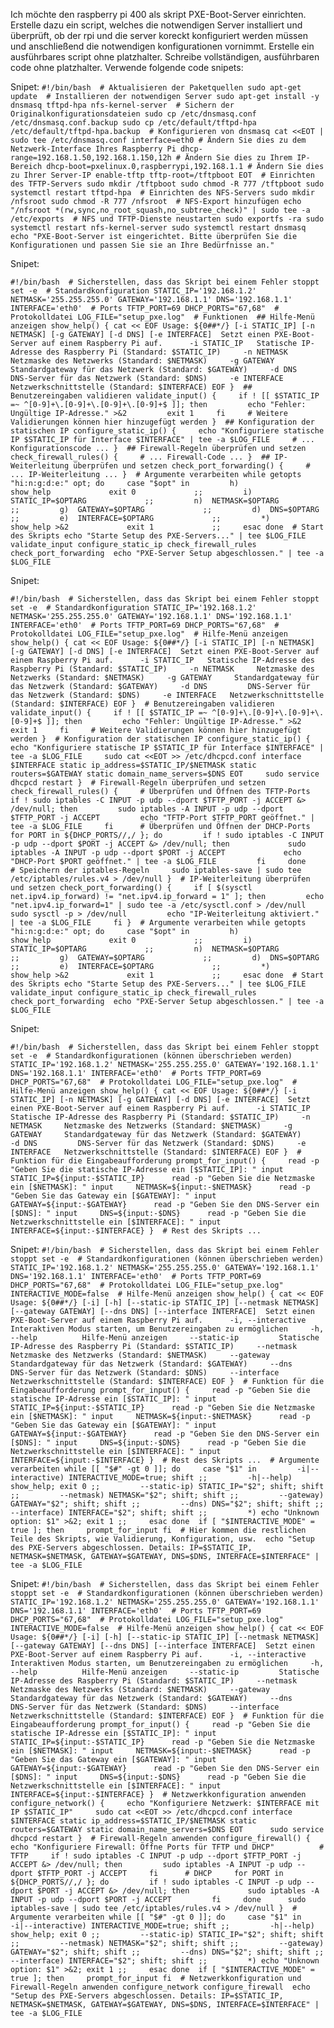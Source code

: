 
Ich möchte den raspberry pi 400 als skript PXE-Boot-Server einrichten. Erstelle dazu ein script, welches die notwendigen Server installiert und überprüft, ob der rpi und die server koreckt konfiguriert werden müssen und anschließend die notwendigen konfigurationen vornimmt.
Erstelle ein ausführbares script ohne platzhalter. Schreibe vollständigen, ausführbaren code ohne platzhalter. 
Verwende folgende code snipets:


Snipet:
`#!/bin/bash  # Aktualisieren der Paketquellen sudo apt-get update  # Installieren der notwendigen Server sudo apt-get install -y dnsmasq tftpd-hpa nfs-kernel-server  # Sichern der Originalkonfigurationsdateien sudo cp /etc/dnsmasq.conf /etc/dnsmasq.conf.backup sudo cp /etc/default/tftpd-hpa /etc/default/tftpd-hpa.backup  # Konfigurieren von dnsmasq cat <<EOT | sudo tee /etc/dnsmasq.conf interface=eth0 # Ändern Sie dies zu dem Netzwerk-Interface Ihres Raspberry Pi dhcp-range=192.168.1.50,192.168.1.150,12h # Ändern Sie dies zu Ihrem IP-Bereich dhcp-boot=pxelinux.0,raspberrypi,192.168.1.1 # Ändern Sie dies zu Ihrer Server-IP enable-tftp tftp-root=/tftpboot EOT  # Einrichten des TFTP-Servers sudo mkdir /tftpboot sudo chmod -R 777 /tftpboot sudo systemctl restart tftpd-hpa  # Einrichten des NFS-Servers sudo mkdir /nfsroot sudo chmod -R 777 /nfsroot  # NFS-Export hinzufügen echo "/nfsroot *(rw,sync,no_root_squash,no_subtree_check)" | sudo tee -a /etc/exports  # NFS und TFTP-Dienste neustarten sudo exportfs -ra sudo systemctl restart nfs-kernel-server sudo systemctl restart dnsmasq  echo "PXE-Boot-Server ist eingerichtet. Bitte überprüfen Sie die Konfigurationen und passen Sie sie an Ihre Bedürfnisse an."`

Snipet:

`#!/bin/bash  # Sicherstellen, dass das Skript bei einem Fehler stoppt set -e  # Standardkonfiguration STATIC_IP='192.168.1.2' NETMASK='255.255.255.0' GATEWAY='192.168.1.1' DNS='192.168.1.1' INTERFACE='eth0'  # Ports TFTP_PORT=69 DHCP_PORTS="67,68"  # Protokolldatei LOG_FILE="setup_pxe.log"  # Funktionen  ## Hilfe-Menü anzeigen show_help() { cat << EOF Usage: ${0##*/} [-i STATIC_IP] [-n NETMASK] [-g GATEWAY] [-d DNS] [-e INTERFACE]  Setzt einen PXE-Boot-Server auf einem Raspberry Pi auf.      -i STATIC_IP   Statische IP-Adresse des Raspberry Pi (Standard: $STATIC_IP)     -n NETMASK     Netzmaske des Netzwerks (Standard: $NETMASK)     -g GATEWAY     Standardgateway für das Netzwerk (Standard: $GATEWAY)     -d DNS         DNS-Server für das Netzwerk (Standard: $DNS)     -e INTERFACE   Netzwerkschnittstelle (Standard: $INTERFACE) EOF }  ## Benutzereingaben validieren validate_input() {     if ! [[ $STATIC_IP =~ ^[0-9]+\.[0-9]+\.[0-9]+\.[0-9]+$ ]]; then         echo "Fehler: Ungültige IP-Adresse." >&2         exit 1     fi     # Weitere Validierungen können hier hinzugefügt werden }  ## Konfiguration der statischen IP configure_static_ip() {     echo "Konfiguriere statische IP $STATIC_IP für Interface $INTERFACE" | tee -a $LOG_FILE     # ... Konfigurationscode ... }  ## Firewall-Regeln überprüfen und setzen check_firewall_rules() {     # ... Firewall-Code ... }  ## IP-Weiterleitung überprüfen und setzen check_port_forwarding() {     # ... IP-Weiterleitung ... }  # Argumente verarbeiten while getopts "hi:n:g:d:e:" opt; do     case "$opt" in         h)             show_help             exit 0             ;;         i)  STATIC_IP=$OPTARG             ;;         n)  NETMASK=$OPTARG             ;;         g)  GATEWAY=$OPTARG             ;;         d)  DNS=$OPTARG             ;;         e)  INTERFACE=$OPTARG             ;;         *)             show_help >&2             exit 1             ;;     esac done  # Start des Skripts echo "Starte Setup des PXE-Servers..." | tee $LOG_FILE  validate_input configure_static_ip check_firewall_rules check_port_forwarding  echo "PXE-Server Setup abgeschlossen." | tee -a $LOG_FILE`

Snipet:

`#!/bin/bash  # Sicherstellen, dass das Skript bei einem Fehler stoppt set -e  # Standardkonfiguration STATIC_IP='192.168.1.2' NETMASK='255.255.255.0' GATEWAY='192.168.1.1' DNS='192.168.1.1' INTERFACE='eth0'  # Ports TFTP_PORT=69 DHCP_PORTS="67,68"  # Protokolldatei LOG_FILE="setup_pxe.log"  # Hilfe-Menü anzeigen show_help() { cat << EOF Usage: ${0##*/} [-i STATIC_IP] [-n NETMASK] [-g GATEWAY] [-d DNS] [-e INTERFACE]  Setzt einen PXE-Boot-Server auf einem Raspberry Pi auf.      -i STATIC_IP   Statische IP-Adresse des Raspberry Pi (Standard: $STATIC_IP)     -n NETMASK     Netzmaske des Netzwerks (Standard: $NETMASK)     -g GATEWAY     Standardgateway für das Netzwerk (Standard: $GATEWAY)     -d DNS         DNS-Server für das Netzwerk (Standard: $DNS)     -e INTERFACE   Netzwerkschnittstelle (Standard: $INTERFACE) EOF }  # Benutzereingaben validieren validate_input() {     if ! [[ $STATIC_IP =~ ^[0-9]+\.[0-9]+\.[0-9]+\.[0-9]+$ ]]; then         echo "Fehler: Ungültige IP-Adresse." >&2         exit 1     fi     # Weitere Validierungen können hier hinzugefügt werden }  # Konfiguration der statischen IP configure_static_ip() {     echo "Konfiguriere statische IP $STATIC_IP für Interface $INTERFACE" | tee -a $LOG_FILE     sudo cat <<EOT >> /etc/dhcpcd.conf interface $INTERFACE static ip_address=$STATIC_IP/$NETMASK static routers=$GATEWAY static domain_name_servers=$DNS EOT     sudo service dhcpcd restart }  # Firewall-Regeln überprüfen und setzen check_firewall_rules() {     # Überprüfen und Öffnen des TFTP-Ports     if ! sudo iptables -C INPUT -p udp --dport $TFTP_PORT -j ACCEPT &> /dev/null; then         sudo iptables -A INPUT -p udp --dport $TFTP_PORT -j ACCEPT         echo "TFTP-Port $TFTP_PORT geöffnet." | tee -a $LOG_FILE     fi      # Überprüfen und Öffnen der DHCP-Ports     for PORT in ${DHCP_PORTS//,/ }; do         if ! sudo iptables -C INPUT -p udp --dport $PORT -j ACCEPT &> /dev/null; then             sudo iptables -A INPUT -p udp --dport $PORT -j ACCEPT             echo "DHCP-Port $PORT geöffnet." | tee -a $LOG_FILE         fi     done      # Speichern der iptables-Regeln     sudo iptables-save | sudo tee /etc/iptables/rules.v4 > /dev/null }  # IP-Weiterleitung überprüfen und setzen check_port_forwarding() {     if [ $(sysctl net.ipv4.ip_forward) != "net.ipv4.ip_forward = 1" ]; then         echo "net.ipv4.ip_forward=1" | sudo tee -a /etc/sysctl.conf > /dev/null         sudo sysctl -p > /dev/null         echo "IP-Weiterleitung aktiviert." | tee -a $LOG_FILE     fi }  # Argumente verarbeiten while getopts "hi:n:g:d:e:" opt; do     case "$opt" in         h)             show_help             exit 0             ;;         i)  STATIC_IP=$OPTARG             ;;         n)  NETMASK=$OPTARG             ;;         g)  GATEWAY=$OPTARG             ;;         d)  DNS=$OPTARG             ;;         e)  INTERFACE=$OPTARG             ;;         *)             show_help >&2             exit 1             ;;     esac done  # Start des Skripts echo "Starte Setup des PXE-Servers..." | tee $LOG_FILE  validate_input configure_static_ip check_firewall_rules check_port_forwarding  echo "PXE-Server Setup abgeschlossen." | tee -a $LOG_FILE`


Snipet:

`#!/bin/bash  # Sicherstellen, dass das Skript bei einem Fehler stoppt set -e  # Standardkonfigurationen (können überschrieben werden) STATIC_IP='192.168.1.2' NETMASK='255.255.255.0' GATEWAY='192.168.1.1' DNS='192.168.1.1' INTERFACE='eth0'  # Ports TFTP_PORT=69 DHCP_PORTS="67,68"  # Protokolldatei LOG_FILE="setup_pxe.log"  # Hilfe-Menü anzeigen show_help() { cat << EOF Usage: ${0##*/} [-i STATIC_IP] [-n NETMASK] [-g GATEWAY] [-d DNS] [-e INTERFACE]  Setzt einen PXE-Boot-Server auf einem Raspberry Pi auf.      -i STATIC_IP   Statische IP-Adresse des Raspberry Pi (Standard: $STATIC_IP)     -n NETMASK     Netzmaske des Netzwerks (Standard: $NETMASK)     -g GATEWAY     Standardgateway für das Netzwerk (Standard: $GATEWAY)     -d DNS         DNS-Server für das Netzwerk (Standard: $DNS)     -e INTERFACE   Netzwerkschnittstelle (Standard: $INTERFACE) EOF }  # Funktion für die Eingabeaufforderung prompt_for_input() {     read -p "Geben Sie die statische IP-Adresse ein [$STATIC_IP]: " input     STATIC_IP=${input:-$STATIC_IP}      read -p "Geben Sie die Netzmaske ein [$NETMASK]: " input     NETMASK=${input:-$NETMASK}      read -p "Geben Sie das Gateway ein [$GATEWAY]: " input     GATEWAY=${input:-$GATEWAY}      read -p "Geben Sie den DNS-Server ein [$DNS]: " input     DNS=${input:-$DNS}      read -p "Geben Sie die Netzwerkschnittstelle ein [$INTERFACE]: " input     INTERFACE=${input:-$INTERFACE} }  # Rest des Skripts ...`


Snipet:
`#!/bin/bash  # Sicherstellen, dass das Skript bei einem Fehler stoppt set -e  # Standardkonfigurationen (können überschrieben werden) STATIC_IP='192.168.1.2' NETMASK='255.255.255.0' GATEWAY='192.168.1.1' DNS='192.168.1.1' INTERFACE='eth0'  # Ports TFTP_PORT=69 DHCP_PORTS="67,68"  # Protokolldatei LOG_FILE="setup_pxe.log" INTERACTIVE_MODE=false  # Hilfe-Menü anzeigen show_help() { cat << EOF Usage: ${0##*/} [-i] [-h] [--static-ip STATIC_IP] [--netmask NETMASK] [--gateway GATEWAY] [--dns DNS] [--interface INTERFACE]  Setzt einen PXE-Boot-Server auf einem Raspberry Pi auf.      -i, --interactive   Interaktiven Modus starten, um Benutzereingaben zu ermöglichen     -h, --help          Hilfe-Menü anzeigen     --static-ip         Statische IP-Adresse des Raspberry Pi (Standard: $STATIC_IP)     --netmask           Netzmaske des Netzwerks (Standard: $NETMASK)     --gateway           Standardgateway für das Netzwerk (Standard: $GATEWAY)     --dns               DNS-Server für das Netzwerk (Standard: $DNS)     --interface         Netzwerkschnittstelle (Standard: $INTERFACE) EOF }  # Funktion für die Eingabeaufforderung prompt_for_input() {     read -p "Geben Sie die statische IP-Adresse ein [$STATIC_IP]: " input     STATIC_IP=${input:-$STATIC_IP}      read -p "Geben Sie die Netzmaske ein [$NETMASK]: " input     NETMASK=${input:-$NETMASK}      read -p "Geben Sie das Gateway ein [$GATEWAY]: " input     GATEWAY=${input:-$GATEWAY}      read -p "Geben Sie den DNS-Server ein [$DNS]: " input     DNS=${input:-$DNS}      read -p "Geben Sie die Netzwerkschnittstelle ein [$INTERFACE]: " input     INTERFACE=${input:-$INTERFACE} }  # Rest des Skripts ...  # Argumente verarbeiten while [[ "$#" -gt 0 ]]; do     case "$1" in         -i|--interactive) INTERACTIVE_MODE=true; shift ;;         -h|--help) show_help; exit 0 ;;         --static-ip) STATIC_IP="$2"; shift; shift ;;         --netmask) NETMASK="$2"; shift; shift ;;         --gateway) GATEWAY="$2"; shift; shift ;;         --dns) DNS="$2"; shift; shift ;;         --interface) INTERFACE="$2"; shift; shift ;;         *) echo "Unknown option: $1" >&2; exit 1 ;;     esac done  if [ "$INTERACTIVE_MODE" = true ]; then     prompt_for_input fi  # Hier kommen die restlichen Teile des Skripts, wie Validierung, Konfiguration, usw.  echo "Setup des PXE-Servers abgeschlossen. Details: IP=$STATIC_IP, NETMASK=$NETMASK, GATEWAY=$GATEWAY, DNS=$DNS, INTERFACE=$INTERFACE" | tee -a $LOG_FILE`

Snipet:
`#!/bin/bash  # Sicherstellen, dass das Skript bei einem Fehler stoppt set -e  # Standardkonfigurationen (können überschrieben werden) STATIC_IP='192.168.1.2' NETMASK='255.255.255.0' GATEWAY='192.168.1.1' DNS='192.168.1.1' INTERFACE='eth0'  # Ports TFTP_PORT=69 DHCP_PORTS="67,68"  # Protokolldatei LOG_FILE="setup_pxe.log" INTERACTIVE_MODE=false  # Hilfe-Menü anzeigen show_help() { cat << EOF Usage: ${0##*/} [-i] [-h] [--static-ip STATIC_IP] [--netmask NETMASK] [--gateway GATEWAY] [--dns DNS] [--interface INTERFACE]  Setzt einen PXE-Boot-Server auf einem Raspberry Pi auf.      -i, --interactive   Interaktiven Modus starten, um Benutzereingaben zu ermöglichen     -h, --help          Hilfe-Menü anzeigen     --static-ip         Statische IP-Adresse des Raspberry Pi (Standard: $STATIC_IP)     --netmask           Netzmaske des Netzwerks (Standard: $NETMASK)     --gateway           Standardgateway für das Netzwerk (Standard: $GATEWAY)     --dns               DNS-Server für das Netzwerk (Standard: $DNS)     --interface         Netzwerkschnittstelle (Standard: $INTERFACE) EOF }  # Funktion für die Eingabeaufforderung prompt_for_input() {     read -p "Geben Sie die statische IP-Adresse ein [$STATIC_IP]: " input     STATIC_IP=${input:-$STATIC_IP}      read -p "Geben Sie die Netzmaske ein [$NETMASK]: " input     NETMASK=${input:-$NETMASK}      read -p "Geben Sie das Gateway ein [$GATEWAY]: " input     GATEWAY=${input:-$GATEWAY}      read -p "Geben Sie den DNS-Server ein [$DNS]: " input     DNS=${input:-$DNS}      read -p "Geben Sie die Netzwerkschnittstelle ein [$INTERFACE]: " input     INTERFACE=${input:-$INTERFACE} }  # Netzwerkkonfiguration anwenden configure_network() {     echo "Konfiguriere Netzwerk: $INTERFACE mit IP $STATIC_IP"     sudo cat <<EOT >> /etc/dhcpcd.conf interface $INTERFACE static ip_address=$STATIC_IP/$NETMASK static routers=$GATEWAY static domain_name_servers=$DNS EOT      sudo service dhcpcd restart }  # Firewall-Regeln anwenden configure_firewall() {     echo "Konfiguriere Firewall: Öffne Ports für TFTP und DHCP"          # TFTP     if ! sudo iptables -C INPUT -p udp --dport $TFTP_PORT -j ACCEPT &> /dev/null; then         sudo iptables -A INPUT -p udp --dport $TFTP_PORT -j ACCEPT     fi      # DHCP     for PORT in ${DHCP_PORTS//,/ }; do         if ! sudo iptables -C INPUT -p udp --dport $PORT -j ACCEPT &> /dev/null; then             sudo iptables -A INPUT -p udp --dport $PORT -j ACCEPT         fi     done      sudo iptables-save | sudo tee /etc/iptables/rules.v4 > /dev/null }  # Argumente verarbeiten while [[ "$#" -gt 0 ]]; do     case "$1" in         -i|--interactive) INTERACTIVE_MODE=true; shift ;;         -h|--help) show_help; exit 0 ;;         --static-ip) STATIC_IP="$2"; shift; shift ;;         --netmask) NETMASK="$2"; shift; shift ;;         --gateway) GATEWAY="$2"; shift; shift ;;         --dns) DNS="$2"; shift; shift ;;         --interface) INTERFACE="$2"; shift; shift ;;         *) echo "Unknown option: $1" >&2; exit 1 ;;     esac done  if [ "$INTERACTIVE_MODE" = true ]; then     prompt_for_input fi  # Netzwerkkonfiguration und Firewall-Regeln anwenden configure_network configure_firewall  echo "Setup des PXE-Servers abgeschlossen. Details: IP=$STATIC_IP, NETMASK=$NETMASK, GATEWAY=$GATEWAY, DNS=$DNS, INTERFACE=$INTERFACE" | tee -a $LOG_FILE`

